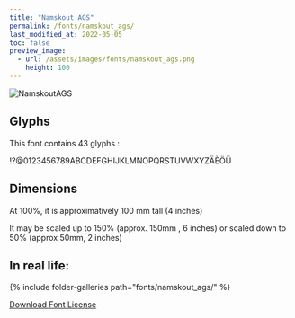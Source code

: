```yaml
---
title: "Namskout AGS"
permalink: /fonts/namskout_ags/
last_modified_at: 2022-05-05
toc: false
preview_image:
  - url: /assets/images/fonts/namskout_ags.png
    height: 100
---
```

![NamskoutAGS](/assets/images/fonts/namskout_ags.png)

## Glyphs
This font contains 43 glyphs :
	
!?@0123456789ABCDEFGHIJKLMNOPQRSTUVWXYZÄÈÖÜ



## Dimensions
At 100%, it is approximatively  100 mm tall (4 inches)
 
It may be scaled up to 150% (approx. 150mm , 6 inches) or scaled down to 50% (approx 50mm, 2 inches)


## In real life:

{% include folder-galleries path="fonts/namskout_ags/" %}

[Download Font License](https://github.com/inkstitch/inkstitch/tree/main/fonts/namskout_AGS/LICENSE)
